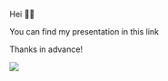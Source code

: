 Hei 🖖🏼

You can find my presentation in this link

Thanks in advance!


![](https://media.giphy.com/media/kTvwgo914ITGR5WjEU/giphy.gif)
